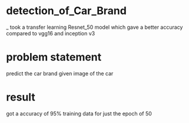 # detection_of_Car_Brand 
_ took a transfer learning Resnet_50 model which gave a better accuracy compared to vgg16 and inception v3

# problem statement
predict the car brand given image of the car 
# result 
got a accuracy of 95% training data for just the epoch of 50 
